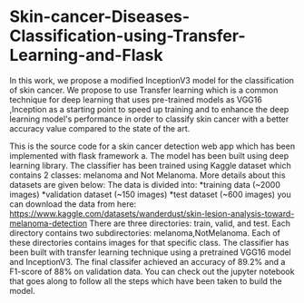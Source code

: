 # Skin-cancer-Diseases-Classification-using-Transfer-Learning-and-Flask
In this work, we propose a modified InceptionV3 model for the classification of skin cancer. We propose to use Transfer learning which is a common technique for deep learning that uses pre-trained models as VGG16 ,Inception as a starting point to speed up training and to enhance the deep learning model's performance in order to classify skin cancer with a better accuracy value compared to the state of the art.

This is the source code for a skin cancer detection web app which has been implemented with flask framework a. The model has been built using deep learning library. The classifier has been trained using Kaggle dataset which contains 2 classes: melanoma and Not Melanoma.
More details about this datasets are given below:
The data is divided into:
*training data (~2000 images)
*validation dataset (~150 images)
*test dataset (~600 images)
you can download the data from here:
https://www.kaggle.com/datasets/wanderdust/skin-lesion-analysis-toward-melanoma-detection
There are three directories: train, valid, and test. Each directory contains two subdirectories:
melanoma,NotMelanoma. Each of these directories contains images for that specific class.
The classifier has been built with transfer learning technique using a pretrained VGG16 model and InceptionV3. The final classifer achieved an accuracy of 89.2% and a F1-score of 88% on validation data. You can check out the jupyter notebook that goes along to follow all the steps which have been taken to build the model.
